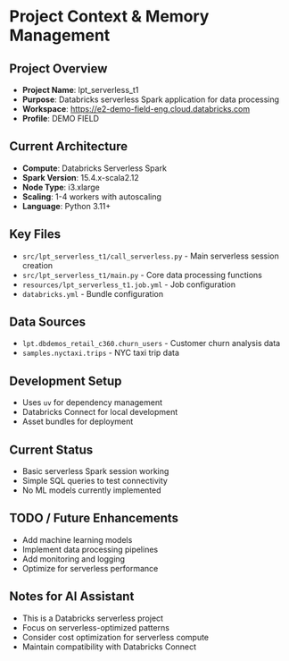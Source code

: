 # Project Context & Memory Management

## Project Overview
- **Project Name**: lpt_serverless_t1
- **Purpose**: Databricks serverless Spark application for data processing
- **Workspace**: https://e2-demo-field-eng.cloud.databricks.com
- **Profile**: DEMO FIELD

## Current Architecture
- **Compute**: Databricks Serverless Spark
- **Spark Version**: 15.4.x-scala2.12
- **Node Type**: i3.xlarge
- **Scaling**: 1-4 workers with autoscaling
- **Language**: Python 3.11+

## Key Files
- `src/lpt_serverless_t1/call_serverless.py` - Main serverless session creation
- `src/lpt_serverless_t1/main.py` - Core data processing functions
- `resources/lpt_serverless_t1.job.yml` - Job configuration
- `databricks.yml` - Bundle configuration

## Data Sources
- `lpt.dbdemos_retail_c360.churn_users` - Customer churn analysis data
- `samples.nyctaxi.trips` - NYC taxi trip data

## Development Setup
- Uses `uv` for dependency management
- Databricks Connect for local development
- Asset bundles for deployment

## Current Status
- Basic serverless Spark session working
- Simple SQL queries to test connectivity
- No ML models currently implemented

## TODO / Future Enhancements
- Add machine learning models
- Implement data processing pipelines
- Add monitoring and logging
- Optimize for serverless performance

## Notes for AI Assistant
- This is a Databricks serverless project
- Focus on serverless-optimized patterns
- Consider cost optimization for serverless compute
- Maintain compatibility with Databricks Connect

